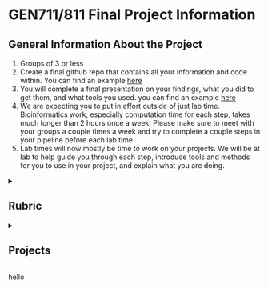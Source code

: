 # GEN711/811 Final Project Information

## General Information About the Project

1. Groups of 3 or less
2. Create a final github repo that contains all your information and code within. You can find an example [here](sample_repo/)
3. You will complete a final presentation on your findings, what you did to get them, and what tools you used. you can find an example [here](https://github.com/Kale-23/Qiime2_Microbiome_Analysis/blob/main/presentation/gen711_final_presentation.pdf)
4. We are expecting you to put in effort outside of just lab time. Bioinformatics work, especially computation time for each step, takes much longer than 2 hours once a week. Please make sure to meet with your groups a couple times a week and try to complete a couple steps in your pipeline before each lab time.
5. Lab times will now mostly be time to work on your projects. We will be at lab to help guide you through each step, introduce tools and methods for you to use in your project, and explain what you are doing.

<details> <summary><H2> Rubric </H2></summary>

## GEN711/811 Final Project Rubric (50 points total)

### Project Submission (30 points) 
Due no later than last day of finals (can submit eariler)

- 5 pts. formtting sections/organization
    - make sure to use proper mardown formatting in your README file
- 2.5 pts. background
    - paper + citation, summary, data, goal
      - some won't have a paper (data from ongoing project/ mystery sequences). At minimum you need type of starting data + project goal
- 7.5 pts. methods (1 or more citations)
    - README section of tools + explanation of what they do
- 5 pts. results figure/interpretation
    - At least 2 figures + accurate figure captions in your README
- 10 pts. code + reproducibility
    - your `script.sh` is included in the repo. 
    - the script would work if downloaded and run
    - code includes comments, loops, logic, etc

### Presentation (20 points)
- 15 pts. Presentation Content
    - Each group member participates in presenting information 
        - You can't split project by project vs presentation, each person should have some project and presentation part
- 5 pts. Can answer questions from the audience
    - If presentations are online, the 5 points is included above and there won't be questions

</details> <!-- End Rubric -->

<details> <summary><H2> Projects </H2></summary>

[Qiime2 Microbiome Analysis](qiime2_microbiome_project/)

[Mystery Bacterial Genome Assembly](bacterial_genome_project/)

</details> <!-- End Projects -->


hello

